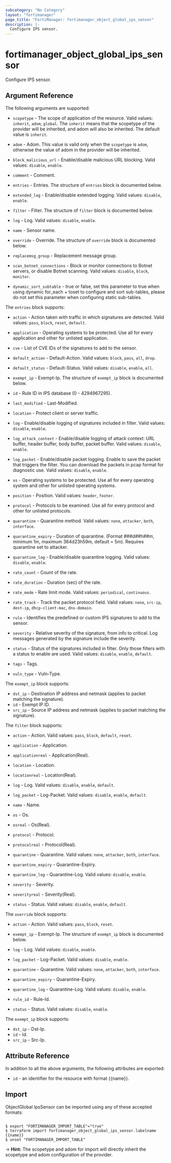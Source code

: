 ```yaml
---
subcategory: "No Category"
layout: "fortimanager"
page_title: "FortiManager: fortimanager_object_global_ips_sensor"
description: |-
  Configure IPS sensor.
---
```


# fortimanager_object_global_ips_sensor
Configure IPS sensor.

## Argument Reference


The following arguments are supported:

* `scopetype` - The scope of application of the resource. Valid values: `inherit`, `adom`, `global`. The `inherit` means that the scopetype of the provider will be inherited, and adom will also be inherited. The default value is `inherit`.
* `adom` - Adom. This value is valid only when the `scopetype` is `adom`, otherwise the value of adom in the provider will be inherited.

* `block_malicious_url` - Enable/disable malicious URL blocking. Valid values: `disable`, `enable`.

* `comment` - Comment.
* `entries` - Entries. The structure of `entries` block is documented below.
* `extended_log` - Enable/disable extended logging. Valid values: `disable`, `enable`.

* `filter` - Filter. The structure of `filter` block is documented below.
* `log` - Log. Valid values: `disable`, `enable`.

* `name` - Sensor name.
* `override` - Override. The structure of `override` block is documented below.
* `replacemsg_group` - Replacement message group.
* `scan_botnet_connections` - Block or monitor connections to Botnet servers, or disable Botnet scanning. Valid values: `disable`, `block`, `monitor`.

* `dynamic_sort_subtable` - true or false, set this parameter to true when using dynamic for_each + toset to configure and sort sub-tables, please do not set this parameter when configuring static sub-tables.

The `entries` block supports:

* `action` - Action taken with traffic in which signatures are detected. Valid values: `pass`, `block`, `reset`, `default`.

* `application` - Operating systems to be protected. Use all for every application and other for unlisted application.
* `cve` - List of CVE IDs of the signatures to add to the sensor.
* `default_action` - Default-Action. Valid values: `block`, `pass`, `all`, `drop`.

* `default_status` - Default-Status. Valid values: `disable`, `enable`, `all`.

* `exempt_ip` - Exempt-Ip. The structure of `exempt_ip` block is documented below.
* `id` - Rule ID in IPS database (0 - 4294967295).
* `last_modified` - Last-Modified.
* `location` - Protect client or server traffic.
* `log` - Enable/disable logging of signatures included in filter. Valid values: `disable`, `enable`.

* `log_attack_context` - Enable/disable logging of attack context: URL buffer, header buffer, body buffer, packet buffer. Valid values: `disable`, `enable`.

* `log_packet` - Enable/disable packet logging. Enable to save the packet that triggers the filter. You can download the packets in pcap format for diagnostic use. Valid values: `disable`, `enable`.

* `os` - Operating systems to be protected. Use all for every operating system and other for unlisted operating systems.
* `position` - Position. Valid values: `header`, `footer`.

* `protocol` - Protocols to be examined. Use all for every protocol and other for unlisted protocols.
* `quarantine` - Quarantine method. Valid values: `none`, `attacker`, `both`, `interface`.

* `quarantine_expiry` - Duration of quarantine. (Format ###d##h##m, minimum 1m, maximum 364d23h59m, default = 5m). Requires quarantine set to attacker.
* `quarantine_log` - Enable/disable quarantine logging. Valid values: `disable`, `enable`.

* `rate_count` - Count of the rate.
* `rate_duration` - Duration (sec) of the rate.
* `rate_mode` - Rate limit mode. Valid values: `periodical`, `continuous`.

* `rate_track` - Track the packet protocol field. Valid values: `none`, `src-ip`, `dest-ip`, `dhcp-client-mac`, `dns-domain`.

* `rule` - Identifies the predefined or custom IPS signatures to add to the sensor.
* `severity` - Relative severity of the signature, from info to critical. Log messages generated by the signature include the severity.
* `status` - Status of the signatures included in filter. Only those filters with a status to enable are used. Valid values: `disable`, `enable`, `default`.

* `tags` - Tags.
* `vuln_type` - Vuln-Type.

The `exempt_ip` block supports:

* `dst_ip` - Destination IP address and netmask (applies to packet matching the signature).
* `id` - Exempt IP ID.
* `src_ip` - Source IP address and netmask (applies to packet matching the signature).

The `filter` block supports:

* `action` - Action. Valid values: `pass`, `block`, `default`, `reset`.

* `application` - Application.
* `applicationreal` - Application(Real).
* `location` - Location.
* `locationreal` - Location(Real).
* `log` - Log. Valid values: `disable`, `enable`, `default`.

* `log_packet` - Log-Packet. Valid values: `disable`, `enable`, `default`.

* `name` - Name.
* `os` - Os.
* `osreal` - Os(Real).
* `protocol` - Protocol.
* `protocolreal` - Protocol(Real).
* `quarantine` - Quarantine. Valid values: `none`, `attacker`, `both`, `interface`.

* `quarantine_expiry` - Quarantine-Expiry.
* `quarantine_log` - Quarantine-Log. Valid values: `disable`, `enable`.

* `severity` - Severity.
* `severityreal` - Severity(Real).
* `status` - Status. Valid values: `disable`, `enable`, `default`.


The `override` block supports:

* `action` - Action. Valid values: `pass`, `block`, `reset`.

* `exempt_ip` - Exempt-Ip. The structure of `exempt_ip` block is documented below.
* `log` - Log. Valid values: `disable`, `enable`.

* `log_packet` - Log-Packet. Valid values: `disable`, `enable`.

* `quarantine` - Quarantine. Valid values: `none`, `attacker`, `both`, `interface`.

* `quarantine_expiry` - Quarantine-Expiry.
* `quarantine_log` - Quarantine-Log. Valid values: `disable`, `enable`.

* `rule_id` - Rule-Id.
* `status` - Status. Valid values: `disable`, `enable`.


The `exempt_ip` block supports:

* `dst_ip` - Dst-Ip.
* `id` - Id.
* `src_ip` - Src-Ip.


## Attribute Reference

In addition to all the above arguments, the following attributes are exported:
* `id` - an identifier for the resource with format {{name}}.

## Import

ObjectGlobal IpsSensor can be imported using any of these accepted formats:
```

$ export "FORTIMANAGER_IMPORT_TABLE"="true"
$ terraform import fortimanager_object_global_ips_sensor.labelname {{name}}
$ unset "FORTIMANAGER_IMPORT_TABLE"
```
-> **Hint:** The scopetype and adom for import will directly inherit the scopetype and adom configuration of the provider.
